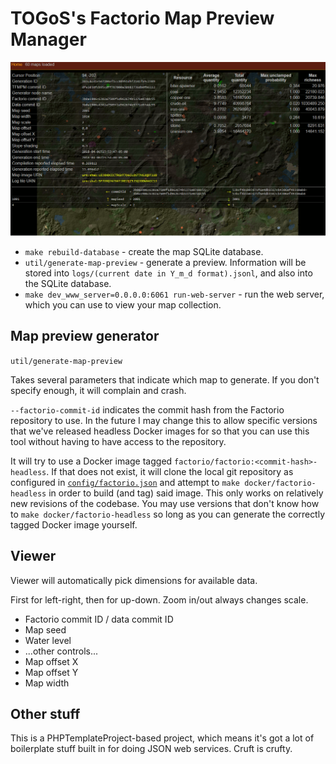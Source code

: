 # TOGoS's Factorio Map Preview Manager

![](doc/screenshot.png "Screenshot!")

- ```make rebuild-database``` - create the map SQLite database.
- ```util/generate-map-preview``` - generate a preview.
  Information will be stored into ```logs/(current date in Y_m_d format).jsonl```,
  and also into the SQLite database.
- ```make dev_www_server=0.0.0.0:6061 run-web-server``` - run the web server,
  which you can use to view your map collection.

## Map preview generator

```util/generate-map-preview```

Takes several parameters that indicate which map to generate.
If you don't specify enough, it will complain and crash.

```--factorio-commit-id``` indicates the commit hash from the Factorio repository to use.
In the future I may change this to allow specific versions that we've released headless
Docker images for so that you can use this tool without having to have access to the repository.

It will try to use a Docker image tagged ```factorio/factorio:<commit-hash>-headless```.
If that does not exist, it will clone the local git repository as configured in [```config/factorio.json```](config/factorio.json.example)
and attempt to ```make docker/factorio-headless``` in order to build (and tag) said image.
This only works on relatively new revisions of the codebase.
You may use versions that don't know how to ```make docker/factorio-headless```
so long as you can generate the correctly tagged Docker image yourself.


## Viewer

Viewer will automatically pick dimensions for available data.

First for left-right, then for up-down.  Zoom in/out always changes scale.

- Factorio commit ID / data commit ID
- Map seed
- Water level
- ...other controls...
- Map offset X
- Map offset Y
- Map width

## Other stuff

This is a PHPTemplateProject-based project,
which means it's got a lot of boilerplate stuff built in for doing JSON web services.
Cruft is crufty.

